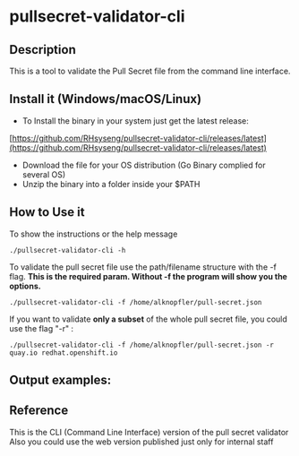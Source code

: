# pullsecret-validator-cli

## Description 

This is a tool to validate the Pull Secret file from the command line interface.

## Install it (Windows/macOS/Linux)

- To Install the binary in your system just get the latest release:

[https://github.com/RHsyseng/pullsecret-validator-cli/releases/latest](https://github.com/RHsyseng/pullsecret-validator-cli/releases/latest)

- Download the file for your OS distribution (Go Binary complied for several OS)
- Unzip the binary into a folder inside your $PATH


## How to Use it

To show the instructions or the help message 
```commandline
./pullsecret-validator-cli -h
```

To validate the pull secret file use the path/filename structure with the -f flag.
**This is the required param. Without -f the program will show you the options.**
```commandline
./pullsecret-validator-cli -f /home/alknopfler/pull-secret.json
```


If you want to validate **only a subset** of the whole pull secret file, you could use the flag "-r" :
```commandline
./pullsecret-validator-cli -f /home/alknopfler/pull-secret.json -r quay.io redhat.openshift.io
```

## Output examples:



## Reference

This is the CLI (Command Line Interface) version of the pull secret validator
Also you could use the web version published just only for internal staff


